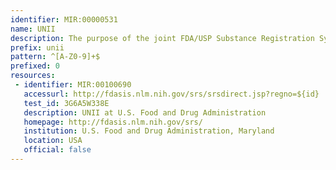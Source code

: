 ```yaml
---
identifier: MIR:00000531
name: UNII
description: The purpose of the joint FDA/USP Substance Registration System (SRS) is to support health information technology initiatives by generating unique ingredient identifiers (UNIIs) for substances in drugs, biologics, foods, and devices. The UNII is a non- proprietary, free, unique, unambiguous, non semantic, alphanumeric identifier based on a substance’s molecular structure and/or descriptive information.
prefix: unii
pattern: ^[A-Z0-9]+$
prefixed: 0
resources:
 - identifier: MIR:00100690
   accessurl: http://fdasis.nlm.nih.gov/srs/srsdirect.jsp?regno=${id}
   test_id: 3G6A5W338E
   description: UNII at U.S. Food and Drug Administration
   homepage: http://fdasis.nlm.nih.gov/srs/
   institution: U.S. Food and Drug Administration, Maryland
   location: USA
   official: false
---
```


